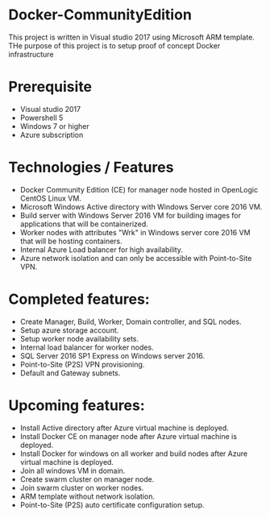 # Docker-CommunityEdition
  This project is written in Visual studio 2017 using Microsoft ARM template. THe purpose of this project is to setup proof of concept Docker infrastructure  
  
# Prerequisite
  * Visual studio 2017
  * Powershell 5
  * Windows 7 or higher
  * Azure subscription
  
# Technologies / Features
  * Docker Community Edition (CE) for manager node hosted in OpenLogic CentOS Linux VM.
  * Microsoft Windows Active directory with Windows Server core 2016 VM.
  * Build server with Windows Server 2016 VM for building images for applications that will be containerized.
  * Worker nodes with attributes "Wrk" in Windows server core 2016 VM that will be hosting containers.
  * Internal Azure Load balancer for high availability.
  * Azure network isolation and can only be accessible with Point-to-Site VPN.
  
# Completed features:
  * Create Manager, Build, Worker, Domain controller, and SQL nodes.
  * Setup azure storage account.
  * Setup worker node availability sets.
  * Internal load balancer for worker nodes.
  * SQL Server 2016 SP1 Express on Windows server 2016.
  * Point-to-Site (P2S) VPN provisioning.
  * Default and Gateway subnets.

# Upcoming features:
  * Install Active directory after Azure virtual machine is deployed.
  * Install Docker CE on manager node after Azure virtual machine is deployed.
  * Install Docker for windows on all worker and build nodes after Azure virtual machine is deployed.
  * Join all windows VM in domain.
  * Create swarm cluster on manager node.
  * Join swarm cluster on worker nodes.
  * ARM template without network isolation.
  * Point-to-Site (P2S) auto certificate configuration setup.
    
